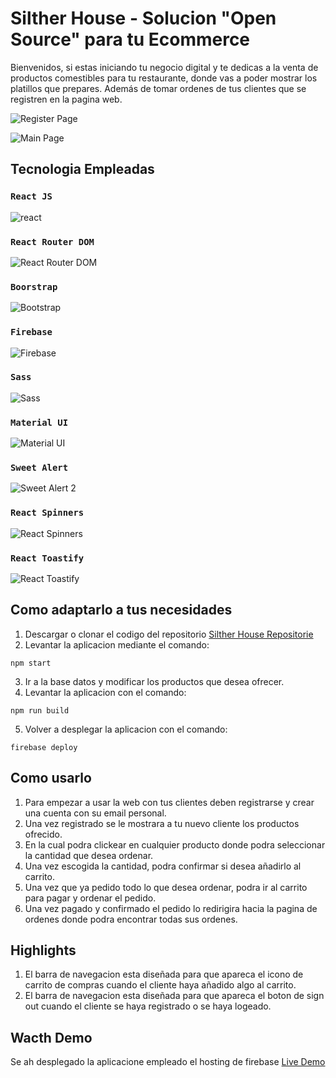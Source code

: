 # Silther House - Solucion "Open Source" para tu Ecommerce

Bienvenidos, si estas iniciando tu negocio digital y te dedicas a la venta de productos comestibles para tu restaurante, donde vas a poder mostrar los platillos que prepares. Además de tomar ordenes de tus clientes que se registren en la pagina web.

![Register Page](https://user-images.githubusercontent.com/66889974/170138246-da581131-e876-44ff-96a4-28baf382b912.JPG "Register Page")

![Main Page](https://user-images.githubusercontent.com/66889974/170138601-fb2dc74b-78e8-4070-a072-8070570ac2cf.JPG "Main Page")

## Tecnologia Empleadas

### `React JS`
![react](https://user-images.githubusercontent.com/66889974/169720552-7a199fb9-7551-441f-861a-c2f6d780c2f2.jpg "reactjs")

### `React Router DOM`
![React Router DOM](https://user-images.githubusercontent.com/66889974/169720553-1c21a54d-cd33-41a1-b3b0-3048c84620bf.JPG "React Router DOM")

### `Boorstrap`
![Bootstrap](https://user-images.githubusercontent.com/66889974/169720543-ab6956df-4d9f-40c4-9cac-9e4f9826a8df.JPG "Bootstrap")

### `Firebase`
![Firebase](https://user-images.githubusercontent.com/66889974/169720547-6f5b8706-f1ca-46f1-8eee-1342fe752ca7.JPG "Firebase")

### `Sass`
![Sass](https://user-images.githubusercontent.com/66889974/169720548-38181c70-1cc2-4786-b753-055a7a2ab0f8.JPG "Sass")

### `Material UI`
![Material UI](https://user-images.githubusercontent.com/66889974/169720349-905ee28f-9539-4b05-88c2-f2f5189766eb.png "Material UI")

### `Sweet Alert`
![Sweet Alert 2](https://user-images.githubusercontent.com/66889974/169720453-ca0734e5-b36d-4758-8f6d-608dcc08b249.JPG "Sweet Alert 2")

### `React Spinners`
![React Spinners](https://user-images.githubusercontent.com/66889974/169720736-88e1dd88-6076-4686-bf41-980c41e2a246.JPG "React Spinners")

### `React Toastify`
![React Toastify](https://user-images.githubusercontent.com/66889974/169720812-18fbd12b-dfaf-4cf1-bc9b-0a5afdc95d23.JPG "React Toastify")


## Como adaptarlo a tus necesidades
1. Descargar o clonar el codigo del repositorio [Silther House Repositorie](https://github.com/WolfTavo/silther-house-gustavo-silva-navarro "Gustavo Silva Repositorie")
2. Levantar la aplicacion mediante el comando:
```
npm start
```
3. Ir a la base datos y modificar los productos que desea ofrecer.
4. Levantar la aplicacion con el comando:
```
npm run build
```
5. Volver a desplegar la aplicacion con el comando:
```
firebase deploy
```

## Como usarlo
1. Para empezar a usar la web con tus clientes deben registrarse y crear una cuenta con su email personal.
2. Una vez registrado se le mostrara a tu nuevo cliente los productos ofrecido.
3. En la cual podra clickear en cualquier producto donde podra seleccionar la cantidad que desea ordenar.
4. Una vez escogida la cantidad, podra confirmar si desea añadirlo al carrito.
5. Una vez que ya pedido todo lo que desea ordenar, podra ir al carrito para pagar y ordenar el pedido.
6. Una vez pagado y confirmado el pedido lo redirigira hacia la pagina de ordenes donde podra encontrar todas sus ordenes.

## Highlights
1. El barra de navegacion esta diseñada para que apareca el icono de carrito de compras cuando el cliente haya añadido algo al carrito.
2. El barra de navegacion esta diseñada para que apareca el boton de sign out cuando el cliente se haya registrado o se haya logeado.


## Wacth Demo
Se ah desplegado la aplicacione empleado el hosting de firebase [Live Demo](https://github.com/WolfTavo/silther-house-gustavo-silva-navarro "Silther House Demo")